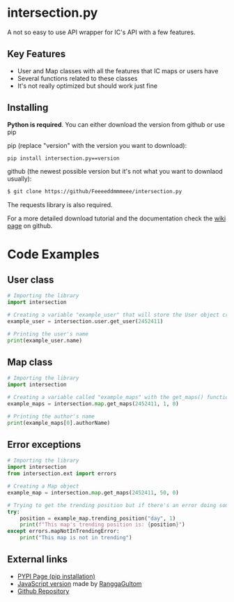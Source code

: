 # intersection.py

A not so easy to use API wrapper for IC's API with a few features.

## Key Features

- User and Map classes with all the features that IC maps or users have
- Several functions related to these classes
- It's not really optimized but should work just fine

## Installing

**Python is required**. You can either download the version from github or use pip

pip (replace "version" with the version you want to download):
```sh
pip install intersection.py==version
```
github (the newest possible version but it's not what you want to downlaod usually):
```sh
$ git clone https://github/Feeeeddmmmeee/intersection.py
```

The requests library is also required.

For a more detailed download tutorial and the documentation check the [wiki page](https://github.com/Feeeeddmmmeee/intersection.py/wiki) on github.

# Code Examples

## User class
```py
# Importing the library
import intersection

# Creating a variable "example_user" that will store the User object created with the get_user() function
example_user = intersection.user.get_user(2452411)

# Printing the user's name
print(example_user.name)
```

## Map class
```py
# Importing the library
import intersection

# Creating a variable called "example_maps" with the get_maps() function. 
example_maps = intersection.map.get_maps(2452411, 1, 0) 

# Printing the author's name
print(example_maps[0].authorName)
```

## Error exceptions
```py
# Importing the library
import intersection
from intersection.ext import errors

# Creating a Map object
example_map = intersection.map.get_maps(2452411, 50, 0)

# Trying to get the trending position but if there's an error doing something else
try:
    position = example_map.trending_position("day", 1)
    print(f"This map's trending position is: {position}")
except errors.mapNotInTrendingError:
    print("This map is not in trending")
```

## External links

- [PYPI Page (pip installation)](https://pypi.org/project/intersection.py/)
- [JavaScript version](https://github.com/RanggaGultom/ic-api) made by [RanggaGultom](https://github.com/RanggaGultom)
- [Github Repository](https://github.com/Feeeeddmmmeee/intersection.py)

